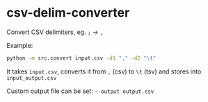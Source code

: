 # csv-delim-converter
Convert CSV delimiters, eg. `;` -> `,`

Example:
```bash
python -m src.convert input.csv -d1 "," -d2 "\t"
```

It takes `input.csv`, converts it from `,` (csv) to `\t` (tsv) and stores into `input_output.csv`

Custom output file can be set: `--output output.csv`


